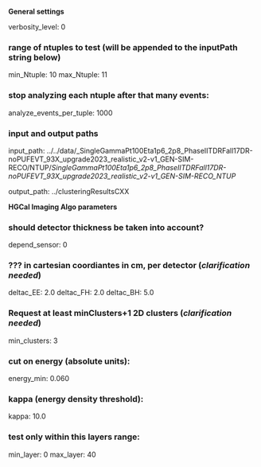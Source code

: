 **General settings**

verbosity_level:  0

### range of ntuples to test (will be appended to the inputPath string below)
min_Ntuple:  10
max_Ntuple:  11

### stop analyzing each ntuple after that many events: 
analyze_events_per_tuple:     1000

### input and output paths

input_path: ../../data/_SingleGammaPt100Eta1p6_2p8_PhaseIITDRFall17DR-noPUFEVT_93X_upgrade2023_realistic_v2-v1_GEN-SIM-RECO/NTUP/_SingleGammaPt100Eta1p6_2p8_PhaseIITDRFall17DR-noPUFEVT_93X_upgrade2023_realistic_v2-v1_GEN-SIM-RECO_NTUP_

output_path: ../clusteringResultsCXX



**HGCal Imaging Algo parameters**

### should detector thickness be taken into account?
depend_sensor:  0

### ??? in cartesian coordiantes in cm, per detector (*clarification needed*)
deltac_EE:    2.0
deltac_FH:    2.0
deltac_BH:    5.0

### Request at least minClusters+1 2D clusters  (*clarification needed*)
min_clusters: 3

### cut on energy (absolute units):
energy_min:    0.060

### kappa (energy density threshold):
kappa:    10.0

### test only within this layers range:
min_layer: 0
max_layer: 40




